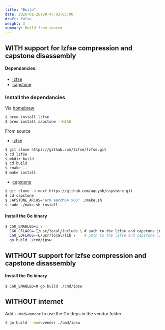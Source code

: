 ```yaml
---
title: "Build"
date: 2020-01-26T09:47:03-05:00
draft: false
weight: 3
summary: Build from source
---
```


## **WITH** support for **lzfse** compression and **capstone** disassembly

#### Dependancies:

- [lzfse](https://github.com/lzfse/lzfse)
- [capstone](https://github.com/aquynh/capstone/tree/next)

### Install the dependancies

Via [homebrew](https://brew.sh)

```bash
$ brew install lzfse
$ brew install capstone --HEAD
```

From source

- [lzfse](https://github.com/lzfse/lzfse)

```bash
$ git clone https://github.com/lzfse/lzfse.git
$ cd lzfse
$ mkdir build
$ cd build
$ cmake ..
$ make install
```

- [capstone](https://github.com/aquynh/capstone/tree/next)

```bash
$ git clone -b next https://github.com/aquynh/capstone.git
$ cd capstone
$ CAPSTONE_ARCHS="arm aarch64 x86" ./make.sh
$ sudo ./make.sh install
```

#### Install the Go binary

```bash
$ CGO_ENABLED=1 \
  CGO_CFLAGS=-I/usr/local/include \ # path to the lzfse and capstone includes
  CGO_LDFLAGS=-L/usr/local/lib \    # path to the lzfse and capstone libs
  go build ./cmd/ipsw
```

## **WITHOUT** support for **lzfse** compression and **capstone** disassembly

#### Install the Go binary

```bash
$ CGO_ENABLED=0 go build ./cmd/ipsw
```

## **WITHOUT** internet

Add `--mod=vendor` to use the Go deps in the vendor folder

```bash
$ go build --mod=vendor ./cmd/ipsw
```

